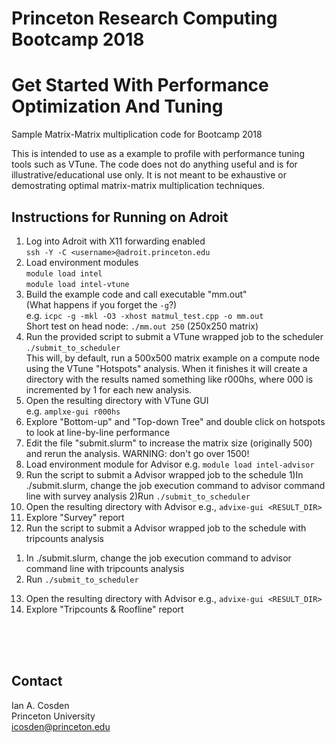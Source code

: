 # Princeton Research Computing Bootcamp 2018
# Get Started With Performance Optimization And Tuning

Sample Matrix-Matrix multiplication code for Bootcamp 2018

This is intended to use as a example to profile with performance tuning tools such as VTune.  The code does not do anything useful and is for illustrative/educational use only.  It is not meant to be exhaustive or demostrating optimal matrix-matrix multiplication techniques.

## Instructions for Running on Adroit

1. Log into Adroit with X11 forwarding enabled  
`ssh -Y -C <username>@adroit.princeton.edu`
2. Load environment modules  
`module load intel`  
`module load intel-vtune`
3. Build the example code and call executable "mm.out"  
  (What happens if you forget the `-g`?)  
  e.g. `icpc -g -mkl -O3 -xhost matmul_test.cpp -o mm.out`   
  Short test on head node: `./mm.out 250` (250x250 matrix)   
4. Run the provided script to submit a VTune wrapped job to the scheduler  
  `./submit_to_scheduler`  
  This will, by default, run a 500x500 matrix example on a compute node using the VTune "Hotspots" analysis.  When it finishes it will create a directory with the results named something like r000hs, where 000 is incremented by 1 for each new analysis.
5. Open the resulting directory with VTune GUI  
  e.g. `amplxe-gui r000hs`
6. Explore "Bottom-up" and "Top-down Tree" and double click on hotspots to look at line-by-line performance
7. Edit the file "submit.slurm" to increase the matrix size (originally 500) and rerun the analysis. WARNING: don't go over 1500!
8. Load environment module for Advisor
e.g. `module load intel-advisor`
9. Run the script to submit a Advisor wrapped job to the schedule 
1)In ./submit.slurm, change the job execution command to advisor command line with survey analysis
2)Run `./submit_to_scheduler`
10. Open the resulting directory with Advisor
e.g., `advixe-gui <RESULT_DIR>`
11. Explore "Survey" report 
12. Run the script to submit a Advisor wrapped job to the schedule with tripcounts analysis
1) In ./submit.slurm, change the job execution command to advisor command line with tripcounts analysis
2) Run `./submit_to_scheduler`
13. Open the resulting directory with Advisor
e.g., `advixe-gui <RESULT_DIR>`
14. Explore "Tripcounts & Roofline" report 
  
<br><br><br>

## Contact
Ian A. Cosden  
Princeton University  
icosden@princeton.edu

